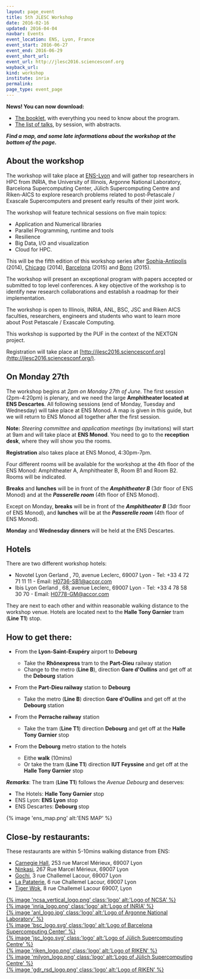 ```yaml
---
layout: page_event
title: 5th JLESC Workshop
date: 2016-02-16
updated: 2016-04-04
navbar: Events
event_location: ENS, Lyon, France
event_start: 2016-06-27
event_end: 2016-06-29
event_short_url:
event_url: http://jlesc2016.sciencesconf.org
wayback_url:
kind: workshop
institute: inria
permalink:
page_type: event_page
---
```


**News! You can now download:**
  
  * [The booklet](/downloads/booklet.pdf), with everything you need to know about the program.
  * [The list of talks](/downloads/talks.pdf), by session, with abstracts.

**_Find a map, and some late informations about the workshop at the bottom of the page._**

## About the workshop

The workshop will take place at [ENS-Lyon](http://www.ens-lyon.fr/en/english-ens-de-lyon-269761.kjsp) and will gather top researchers in HPC from INRIA,
the University of Illinois, Argonne National Laboratory, Barcelona Supercomputing Center,
Jülich Supercomputing Centre and Riken-AICS to explore research problems related to
post-Petascale / Exascale Supercomputers and present early results of their joint work.

The workshop will feature technical sessions on five main topics:

  * Application and Numerical libraries
  * Parallel Programming, runtime and tools
  * Resilience
  * Big Data, I/O and visualization
  * Cloud for HPC.

This will be the fifth edition of this workshop series after [Sophia-Antipolis](http://jointlab-pc.ncsa.illinois.edu/events/workshop11/index.html) (2014), [Chicago](http://publish.illinois.edu/jointlab-esc/2cd-jlesc-workshop-nov-24-26-chicago/) (2014), [Barcelona](http://publish.illinois.edu/jointlab-esc/3rd-jlesc-workshop-june-29-july-1-barcelona/) (2015) and [Bonn](http://www.fz-juelich.de/ias/jsc/EN/Expertise/Workshops/Conferences/JLESC-4/_node.html) (2015).

The workshop will present an exceptional program with papers accepted or submitted to top level conferences. A key objective of the workshop is to identify new research collaborations and establish a roadmap for their implementation.

The workshop is open to Illinois, INRIA, ANL, BSC, JSC and Riken AICS faculties, researchers,
engineers and students who want to learn more about Post Petascale / Exascale Computing.

This workshop is supported by the PUF in the context of the NEXTGN project.

Registration will take place at [http://jlesc2016.sciencesconf.org](http://jlesc2016.sciencesconf.org/).

## On Monday 27th

The workshop begins at *2pm on Monday 27th of June*. The first session (2pm-4:20pm) is
plenary, and we need the large **Amphitheater located at ENS Descartes**. All following 
sessions (end of Monday, Tuesday and Wednesday) will take place at ENS Monod. A map 
is given in this guide, but we will return to ENS Monod all together after the first session.

**Note:** _Steering committee_ and _application meetings_ (by invitations) will start at 9am 
and will take place at **ENS Monod**. You need to go to the **reception desk**, where 
they will show you the rooms.

**Registration** also takes place at ENS Monod, 4:30pm-7pm. 

Four different rooms will be available for the workshop at the 4th floor of the ENS Monod: 
Amphitheater A, Amphitheater B, Room B1 and Room B2. Rooms will be indicated.

**Breaks** and **lunches** will be in front of the **_Amphitheater B_** (3dr floor of ENS Monod) and at the
**_Passerelle room_** (4th floor of ENS Monod).

Except on Monday, **breaks** will be in front of the **_Amphitheater B_** (3dr floor of ENS Monod), and 
**lunches** will be at the **_Passerelle room_** (4th floor of ENS Monod).

**Monday** and **Wednesday dinners** will be held at the ENS Descartes.

## Hotels

There are two different workshop hotels:

  * Novotel Lyon Gerland , 70, avenue Leclerc, 69007 Lyon - Tel: +33 4 72 71 11 11 - Email: H0736-SB1@accor.com
  * Ibis Lyon Gerland , 68, avenue Leclerc, 69007 Lyon - Tel: +33 4 78 58 30 70 - Email: H0778-GM@accor.com

They are next to each other and within reasonable walking distance to the workshop venue. 
Hotels are located next to the **Halle Tony Garnier** tram (**Line T1**) stop.

## How to get there:

  * From the **Lyon-Saint-Exupéry** airport to **Debourg**
    - Take the **Rhônexpress** tram to the **Part-Dieu** railway station
    - Change to the metro (**Line B**), direction **Gare d'Oullins** and get off at the **Debourg** station
 
  * From the **Part-Dieu railway** station to **Debourg**
    - Take the metro (**Line B**) direction **Gare d'Oullins** and get off at the **Debourg** station
 
  * From the **Perrache railway** station
    - Take the tram (**Line T1**) direction **Debourg** and get off at the **Halle Tony Garnier** stop

  * From the **Debourg** metro station to the hotels
    - Eithe **walk** (10mins)
    - Or take the tram (**Line T1**) direction **IUT Feyssine** and get off at the **Halle Tony Garnier** stop

**_Remarks_**: The tram (**Line T1**) follows the _Avenue Debourg_ and deserves:

  * The Hotels: **Halle Tony Garnier** stop
  * ENS Lyon: **ENS Lyon** stop
  * ENS Descartes: **Debourg** stop

{% image 'ens_map.png' alt:'ENS MAP' %}

## Close-by restaurants:

These restaurants are within 5-10mins walking distance from ENS:

  * [Carnegie Hall](http://www.carnegie-hall-69.com), 253 rue Marcel Mérieux, 69007 Lyon
  * [Ninkasi](http://www.ninkasi.fr/en/locations/gerland.html), 267 Rue Marcel Mérieux, 69007 Lyon
  * [Gochi](http://www.gochi.fr/gochi-gerland/), 3 rue Challemel Lacour, 69007 Lyon
  * [La Pataterie](http://www.lapataterie-gerland.fr/), 6 rue Challemel Lacour, 69007 Lyon
  * [Tiger Wok](http://www.tigerwok.fr/en/), 8 rue Challemel Lacour 69007, Lyon


<div id="institutes" class="card-columns">
  <div class="card">
    <a href="{{ site.baseurl }}/about/partners#partner-uiuc-ncsa">
      {% image 'ncsa_vertical_logo.png' class:'logo' alt:'Logo of NCSA' %}
    </a>
  </div>

  <div class="card">
    <a href="{{ site.baseurl }}/about/partners#partner-inria">
      {% image 'inria_logo.png' class:'logo' alt:'Logo of INRIA' %}
    </a>
  </div>

  <div class="card">
    <a href="{{ site.baseurl }}/about/partners#partner-anl">
      {% image 'anl_logo.jpg' class:'logo' alt:'Logo of Argonne National Laboratory' %}
    </a>
  </div>

  <div class="card">
    <a href="{{ site.baseurl }}/about/partners#partner-bsc">
      {% image 'bsc_logo.svg' class:'logo' alt:'Logo of Barcelona Supercomputing Center' %}
    </a>
  </div>

  <div class="card">
    <a href="{{ site.baseurl }}/about/partners#partner-jsc">
      {% image 'jsc_logo.svg' class:'logo' alt:'Logo of Jülich Supercomputing Centre' %}
    </a>
  </div>

  <div class="card">
    <a href="{{ site.baseurl }}/about/partners#partner-riken">
      {% image 'riken_logo.png' class:'logo' alt:'Logo of RIKEN' %}
    </a>
  </div>

  <div class="card">
    <a href="{{ site.baseurl }}/about/partners#partner-jsc">
      {% image 'milyon_logo.png' class:'logo' alt:'Logo of Jülich Supercomputing Centre' %}
    </a>
  </div>

  <div class="card">
    <a href="{{ site.baseurl }}/about/partners#partner-riken">
      {% image 'gdr_rsd_logo.png' class:'logo' alt:'Logo of RIKEN' %}
    </a>
  </div>
</div>